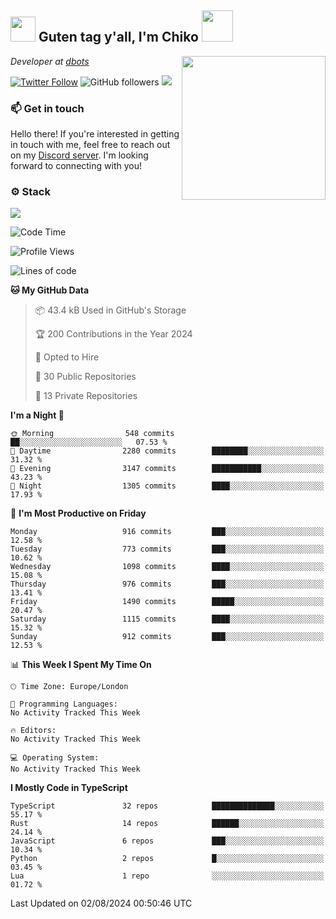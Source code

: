 <h2><img src="https://cdn.discordapp.com/emojis/1100181376730402906.gif?quality=lossless" width="40"> Guten tag y'all, I'm Chiko <img src="https://a.ppy.sh/15907233" width="50"></h2>
<a href="https://cataas.com"><img align='right' src="https://cataas.com/cat" width="230"></a>
<p><em>Developer at <a href="https://github.com/dbotsfun">dbots</a></em></p>

[![Twitter Follow](https://img.shields.io/twitter/follow/chikoxq?label=Follow)](https://twitter.com/intent/follow?screen_name=chikoxq)
![GitHub followers](https://img.shields.io/github/followers/chikof?label=Follow&style=social)
![](https://komarev.com/ghpvc/?username=chikof&color=blue)

### 📫 Get in touch
Hello there! If you're interested in getting in touch with me, feel free to reach out on my [Discord server](https://discord.gg/sejc7TnX6N). I'm looking forward to connecting with you!

### ⚙️ Stack
[![](https://skillicons.dev/icons?i=git,kubernetes,docker,js,ts,cloudflare,css,deno,express,graphql,html,mongodb,nestjs,py,react,apollo,bash,java,lua,nextjs,netlify,nodejs,ps,powershell,rust,neovim,tauri,sentry,postgres,tailwind,prisma,actix,workers)](https://skillicons.dev)

<!--START_SECTION:waka-->
![Code Time](http://img.shields.io/badge/Code%20Time-1%2C785%20hrs%202%20mins-blue)

![Profile Views](http://img.shields.io/badge/Profile%20Views-0-blue)

![Lines of code](https://img.shields.io/badge/From%20Hello%20World%20I%27ve%20Written-6.4%20million%20lines%20of%20code-blue)

**🐱 My GitHub Data** 

> 📦 43.4 kB Used in GitHub's Storage 
 > 
> 🏆 200 Contributions in the Year 2024
 > 
> 💼 Opted to Hire
 > 
> 📜 30 Public Repositories 
 > 
> 🔑 13 Private Repositories 
 > 
**I'm a Night 🦉** 

```text
🌞 Morning                548 commits         ██░░░░░░░░░░░░░░░░░░░░░░░   07.53 % 
🌆 Daytime                2280 commits        ████████░░░░░░░░░░░░░░░░░   31.32 % 
🌃 Evening                3147 commits        ███████████░░░░░░░░░░░░░░   43.23 % 
🌙 Night                  1305 commits        ████░░░░░░░░░░░░░░░░░░░░░   17.93 % 
```
📅 **I'm Most Productive on Friday** 

```text
Monday                   916 commits         ███░░░░░░░░░░░░░░░░░░░░░░   12.58 % 
Tuesday                  773 commits         ███░░░░░░░░░░░░░░░░░░░░░░   10.62 % 
Wednesday                1098 commits        ████░░░░░░░░░░░░░░░░░░░░░   15.08 % 
Thursday                 976 commits         ███░░░░░░░░░░░░░░░░░░░░░░   13.41 % 
Friday                   1490 commits        █████░░░░░░░░░░░░░░░░░░░░   20.47 % 
Saturday                 1115 commits        ████░░░░░░░░░░░░░░░░░░░░░   15.32 % 
Sunday                   912 commits         ███░░░░░░░░░░░░░░░░░░░░░░   12.53 % 
```


📊 **This Week I Spent My Time On** 

```text
🕑︎ Time Zone: Europe/London

💬 Programming Languages: 
No Activity Tracked This Week

🔥 Editors: 
No Activity Tracked This Week

💻 Operating System: 
No Activity Tracked This Week
```

**I Mostly Code in TypeScript** 

```text
TypeScript               32 repos            ██████████████░░░░░░░░░░░   55.17 % 
Rust                     14 repos            ██████░░░░░░░░░░░░░░░░░░░   24.14 % 
JavaScript               6 repos             ███░░░░░░░░░░░░░░░░░░░░░░   10.34 % 
Python                   2 repos             █░░░░░░░░░░░░░░░░░░░░░░░░   03.45 % 
Lua                      1 repo              ░░░░░░░░░░░░░░░░░░░░░░░░░   01.72 % 
```




 Last Updated on 02/08/2024 00:50:46 UTC
<!--END_SECTION:waka-->


<!--
<p align="center">
     <a href="https://discord.gg/HhybNhchcC"><img src="https://invidget.switchblade.xyz/sejc7TnX6N" align="center" ><a>
</p> 
-->
